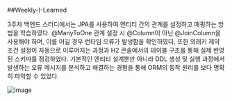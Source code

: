 ##Weekly-I-Learned

3주차 백엔드 스터디에서는 JPA를 사용하여 엔티티 간의 관계를 설정하고 매핑하는 방법을 학습하였다. @ManyToOne 관계 설정 시 @Column이 아닌 @JoinColumn을 사용해야 하며, 이를 어길 경우 런타임 오류가 발생함을 확인하였다. 또한 외래키 제약 조건 설정이 자동으로 이루어지는 과정과 H2 콘솔에서의 테이블 구조를 통해 실제 반영된 스키마를 점검하였다. 기본적인 엔티티 설계뿐만 아니라 DDL 생성 및 실행 과정에서 발생하는 오류 메시지를 분석하고 해결하는 경험을 통해 ORM의 동작 원리를 보다 명확히 파악할 수 있었다.

![image](https://github.com/user-attachments/assets/4c9c9cc4-54de-46d3-b556-27567641b0b9)
